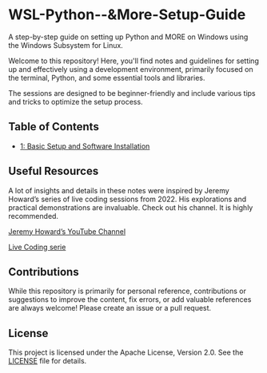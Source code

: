 # WSL-Python--&More-Setup-Guide
A step-by-step guide on setting up Python and MORE on Windows using the Windows Subsystem for Linux.

Welcome to this repository! Here, you'll find notes and guidelines for setting up and effectively using a development environment, primarily focused on the terminal, Python, and some essential tools and libraries.

The sessions are designed to be beginner-friendly and include various tips and tricks to optimize the setup process.

## Table of Contents

 - [1: Basic Setup and Software Installation](notes/1_basic_setup.md) 

## Useful Resources

A lot of insights and details in these notes were inspired by Jeremy Howard’s series of live coding sessions from 2022. His explorations and practical demonstrations are invaluable. Check out his channel. It is highly recommended. 

[Jeremy Howard’s YouTube Channel](https://www.youtube.com/@howardjeremyp)

[Live Coding serie](https://www.youtube.com/playlist?list=PLfYUBJiXbdtSLBPJ1GMx-sQWf6iNhb8mM)

## Contributions

While this repository is primarily for personal reference, contributions or suggestions to improve the content, fix errors, or add valuable references are always welcome! Please create an issue or a pull request.

## License
This project is licensed under the Apache License, Version 2.0. See the [LICENSE](LICENSE) file for details.

